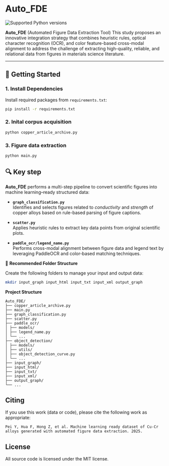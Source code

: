 # Auto_FDE

![Supported Python versions](https://shields.mitmproxy.org/badge/python-3.8%20%7C%203.9%20%7C%203.10-blue)

**Auto_FDE** (Automated Figure Data Extraction Tool) This study proposes an innovative integration strategy that combines heuristic rules, optical character recognition (OCR), and color feature-based cross-modal alignment to address the challenge of extracting high-quality, reliable, and relational data from figures in materials science literature. 

---

## 🚀 Getting Started

###  1. Install Dependencies

Install required packages from `requirements.txt`:

```bash
pip install -r requirements.txt
```

### 2. Inital corpus acquisition
```bash
python copper_article_archive.py
```
### 3. Figure data extraction
```bash
python main.py
```

## 🔍 Key step

**Auto_FDE** performs a multi-step pipeline to convert scientific figures into machine learning–ready structured data:

- **`graph_classification.py`**  
  Identifies and selects figures related to *conductivity* and *strength* of copper alloys based on rule-based parsing of figure captions.

- **`scatter.py`**  
  Applies heuristic rules to extract key data points from original scientific plots.

- **`paddle_ocr/legend_name.py`**  
  Performs cross-modal alignment between figure data and legend text by leveraging PaddleOCR and color-based matching techniques.


📁 **Recommended Folder Structure**

Create the following folders to manage your input and output data:
```bash
mkdir input_graph input_html input_txt input_xml output_graph
```
**Project Structure**
```
Auto_FDE/
├── copper_article_archive.py 
├── main.py 
├── graph_classification.py 
├── scatter.py 
├── paddle_ocr/
│ ├── models/
│ ├── legend_name.py
│ └── ... 
├── object_detection/
│ ├── models/
│ ├── utils/
│ ├── object_detection_curve.py
│ └── ...
├── input_graph/ 
├── input_html/ 
├── input_txt/ 
├── input_xml/
├── output_graph/ 
└── ...
```
**Citing**
----------------------
If you use this work (data or code), please cite the following work as appropriate:
```
Pei Y, Hua F, Hong Z, et al. Machine learning ready dataset of Cu-Cr alloys generated with automated figure data extraction. 2025.
```

**License**
----------------------
All source code is licensed under the MIT license.

